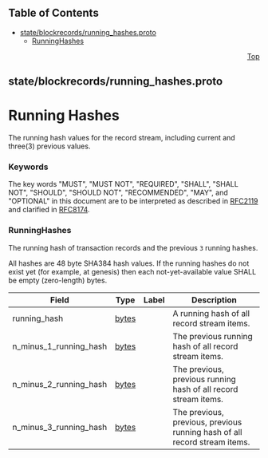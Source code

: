 ## Table of Contents

- [state/blockrecords/running_hashes.proto](#state_blockrecords_running_hashes-proto)
    - [RunningHashes](#proto-RunningHashes)
  



<a name="state_blockrecords_running_hashes-proto"></a>
<p align="right"><a href="#top">Top</a></p>

## state/blockrecords/running_hashes.proto
# Running Hashes
The running hash values for the record stream, including current and
three(3) previous values.

### Keywords
The key words "MUST", "MUST NOT", "REQUIRED", "SHALL", "SHALL NOT",
"SHOULD", "SHOULD NOT", "RECOMMENDED", "MAY", and "OPTIONAL" in this
document are to be interpreted as described in [RFC2119](https://www.ietf.org/rfc/rfc2119)
and clarified in [RFC8174](https://www.ietf.org/rfc/rfc8174).


<a name="proto-RunningHashes"></a>

### RunningHashes
The running hash of transaction records and the previous `3` running hashes.

All hashes are 48 byte SHA384 hash values. If the running hashes do not
exist yet (for example, at genesis) then each not-yet-available value SHALL
be empty (zero-length) bytes.


| Field | Type | Label | Description |
| ----- | ---- | ----- | ----------- |
| running_hash | [bytes](#bytes) |  | A running hash of all record stream items. |
| n_minus_1_running_hash | [bytes](#bytes) |  | The previous running hash of all record stream items. |
| n_minus_2_running_hash | [bytes](#bytes) |  | The previous, previous running hash of all record stream items. |
| n_minus_3_running_hash | [bytes](#bytes) |  | The previous, previous, previous running hash of all record stream items. |





 <!-- end messages -->

 <!-- end enums -->

 <!-- end HasExtensions -->

 <!-- end services -->



